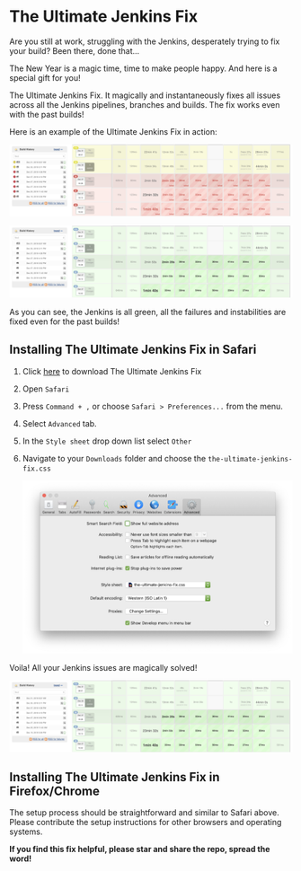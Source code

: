 The Ultimate Jenkins Fix
========================

Are you still at work, struggling with the Jenkins, desperately trying to fix your build? Been there, done that...

The New Year is a magic time, time to make people happy. And here is a special gift for you!

The Ultimate Jenkins Fix. It magically and instantaneously fixes all issues across all the Jenkins pipelines, branches and builds. The fix works even with the past builds!

Here is an example of the Ultimate Jenkins Fix in action:

![Before](i/before.png)

![The Ultimate Fix worked!](i/after.png)

As you can see, the Jenkins is all green, all the failures and instabilities are fixed even for the past builds!

Installing The Ultimate Jenkins Fix in Safari
---------------------------------------------

1. Click [here](https://github.com/berestovskyy/the-ultimate-jenkins-fix/archive/master.zip) to download The Ultimate Jenkins Fix
2. Open `Safari`
3. Press `Command + ,` or choose `Safari > Preferences...` from the menu.
4. Select `Advanced` tab.
5. In the `Style sheet` drop down list select `Other`
6. Navigate to your `Downloads` folder and choose the `the-ultimate-jenkins-fix.css`

    ![Safari preferences](i/safari-preferences.png)

Voila! All your Jenkins issues are magically solved!

![The Ultimate Fix worked!](i/after.png)

Installing The Ultimate Jenkins Fix in Firefox/Chrome
-----------------------------------------------------

The setup process should be straightforward and similar to Safari above. Please contribute the setup instructions for other browsers and operating systems.

**If you find this fix helpful, please star and share the repo, spread the word!**
